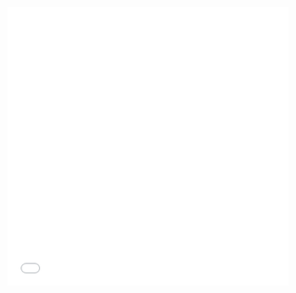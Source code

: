 </p><iframe src="//player.bilibili.com/player.html?aid=776806450&bvid=BV1i14y1w7me&cid=939259154&page=1" style="top: 0; left: 0; width: 100%; height: 500px;" scrolling="no" border="0" frameborder="no" framespacing="0" allowfullscreen="true"></iframe><p>
